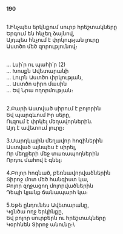 **190**

\
1.Ինչպես երկնքում սուրբ հրեշտակները\
Երգում են հնչեղ ձայնով,\
Այդպես հնչում է փրկության լուրը\
Աստծո մեծ զորությունով։

\
 ... Լսի՛ր ու պահի՛ր (2)\
 ... Խոսքն Ավետարանի\
 ... Լուրն Աստծո փրկության,\
 ... Աստծո սիրո մասին\
 ... Եվ Նրա ողորմության։

\
2.Բարի Աստված սիրում է բոլորին\
Եվ պարգևում Իր սերը,\
Ուզում է փրկել մեղավորներին.\
Այդ է ավետում լուրը։\
\
3.Մարդկային մեղավոր հոգիներին\
Աստված այնպես է սիրել,\
Որ մեղքերի մեջ տառապողներին\
Որդու մահով է գնել։\
\
4.Բոլոր հոգնած, բեռնավորվածներին\
Տիրոջ մոտ մեծ հանգիստ կա,\
Բոլոր զղջացող մոլորվածներին\
Դեպի կյանք ճանապարհ կա։\
\
5.Եթե ընդունես Ավետարանը,\
Կցնծա ողջ երկինքը,\
Եվ բոլոր սուրբերն ու հրեշտակները\
Կօրհնեն Տիրոջ անունը։\

